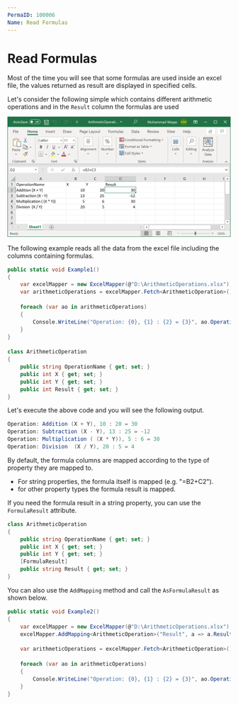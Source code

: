 ```yaml
---
PermaID: 100006
Name: Read Formulas
---
```


# Read Formulas

Most of the time you will see that some formulas are used inside an excel file, the values returned as result are displayed in specified cells. 

Let's consider the following simple which contains different arithmetic operations and in the `Result` column the formulas are used

<img src="images/excel-6.png" alt="arithmetic operations data in excel file"> 

The following example reads all the data from the excel file including the columns containing formulas.

```csharp
public static void Example1()
{
    var excelMapper = new ExcelMapper(@"D:\ArithmeticOperations.xlsx");
    var arithmeticOperations = excelMapper.Fetch<ArithmeticOperation>();

    foreach (var ao in arithmeticOperations)
    {
        Console.WriteLine("Operation: {0}, {1} : {2} = {3}", ao.OperationName, ao.X, ao.Y, ao.Result);
    }
}

class ArithmeticOperation
{
    public string OperationName { get; set; }
    public int X { get; set; }
    public int Y { get; set; }
    public int Result { get; set; }
}
```

Let's execute the above code and you will see the following output.

```csharp
Operation: Addition (X + Y), 10 : 20 = 30
Operation: Subtraction (X - Y), 13 : 25 = -12
Operation: Multiplication ( (X * Y)), 5 : 6 = 30
Operation: Division  (X / Y), 20 : 5 = 4
```

By default, the formula columns are mapped according to the type of property they are mapped to.

 - For string properties, the formula itself is mapped (e.g. "=B2+C2"). 
 - for other property types the formula result is mapped. 

If you need the formula result in a string property, you can use the `FormulaResult` attribute.

```csharp
class ArithmeticOperation
{
    public string OperationName { get; set; }
    public int X { get; set; }
    public int Y { get; set; }
    [FormulaResult]
    public string Result { get; set; }
}
```

You can also use the `AddMapping` method and call the `AsFormulaResult` as shown below.

```csharp
public static void Example2()
{
    var excelMapper = new ExcelMapper(@"D:\ArithmeticOperations.xlsx");
    excelMapper.AddMapping<ArithmeticOperation>("Result", a => a.Result).AsFormulaResult();

    var arithmeticOperations = excelMapper.Fetch<ArithmeticOperation>();

    foreach (var ao in arithmeticOperations)
    {
        Console.WriteLine("Operation: {0}, {1} : {2} = {3}", ao.OperationName, ao.X, ao.Y, ao.Result);
    }
}
```
